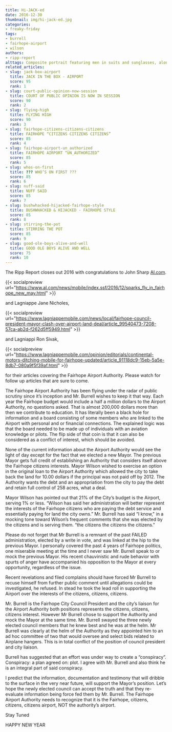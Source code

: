 ```yaml
---
title: Hi-JACK-ed
date: 2016-12-30
thumbnail: img/hi-jack-ed.jpg
categories:
- freaky-friday
tags:
- burrell
- fairhope-airport
- wilson
authors:
- ripp-report
alttags: Composite portrait featuring men in suits and sunglasses, alongside an American flag, related to Alabama news coverage
related_articles:
- slug: jack-box-airport
  title: JACK IN THE BOX - AIRPORT
  score: 95
  rank: 1
- slug: court-public-opinion-now-session
  title: COURT OF PUBLIC OPINION IS NOW IN SESSION
  score: 90
  rank: 2
- slug: flying-high
  title: FLYING HIGH
  score: 90
  rank: 3
- slug: fairhope-citizens-citizens-citizens
  title: FAIRHOPE “CITIZENS CITIZENS CITIZENS”
  score: 85
  rank: 4
- slug: fairhope-airport-un_authorized
  title: FAIRHOPE AIRPORT “UN_AUTHORIZED”
  score: 85
  rank: 5
- slug: whos-on-first
  title: ??? WHO’S ON FIRST ???
  score: 85
  rank: 6
- slug: nuff-said
  title: NUFF SAID
  score: 85
  rank: 7
- slug: bushwhacked-hijacked-fairhope-style
  title: BUSHWHACKED & HIJACKED - FAIRHOPE STYLE
  score: 85
  rank: 8
- slug: stirring-the-pot
  title: STIRRING THE POT
  score: 85
  rank: 9
- slug: good-ole-boys-alive-and-well
  title: GOOD OLE BOYS ALIVE AND WELL
  score: 75
  rank: 10
---
```

The Ripp Report closes out 2016 with congratulations to John Sharp [Al.com](al.com).

{{< socialpreview url="https://www.al.com/news/mobile/index.ssf/2016/12/sparks_fly_in_fairhope_new_may.html" >}}

and Lagniappe Jane Nicholes,

{{< socialpreview url="https://www.lagniappemobile.com/news/local/fairhope-council-president-mayor-clash-over-airport-land-deal/article_99540473-7208-57ca-ab2d-f262d5ff5949.html" >}}

and Lagniappi Ron Sivak,

{{< socialpreview url="https://www.lagniappemobile.com/opinion/editorials/continental-motors-ditching-mobile-for-fairhope-updated/article_91118dc9-15eb-5a5e-8db7-080a9f5f39af.html" >}}

for their articles covering the Fairhope Airport Authority. Please watch for follow up articles that are sure to come.

The Fairhope Airport Authority has been flying under the radar of public scrutiny since it’s inception and Mr. Burrell wishes to keep it that way. Each year the Fairhope budget would include a half a million dollars to the Airport Authority, no questions asked. That is almost 200,000 dollars more than then we contribute to education. It has literally been a black hole for information and a board consisting of some members who are linked to the Airport with personal and or financial connections. The explained logic was that the board needed to be made up of individuals with an aviation knowledge or pilots. The flip side of that coin is that it can also be considered as a conflict of interest, which should be avoided.

None of the current information about the Airport Authority would see the light of day except for the fact that we elected a new Mayor. The previous Mayor gets full credit of establishing an Authority that considers itself above the Fairhope citizens interests. Mayor Wilson wished to exercise an option in the original loan to the Airport Authority which allowed the city to take back the land for 10.00 dollars if the principal was not paid off by 2012. The Authority wants the debt and an appropriation from the city to pay the debt and retain full control of 258 acres, what a deal.

Mayor Wilson has pointed out that 21% of the City’s budget is the Airport, serving 1% or less. “Wilson has said her administration will better represent the interests of the Fairhope citizens who are paying the debt service and essentially paying for land the city owns.” Mr. Burrell has said “I know," in a mocking tone toward Wilson’s frequent comments that she was elected by the citizens and is serving them. “the citizens the citizens the citizens."

Please do not forget that Mr Burrell is a remnant of the past FAILED administration, elected by a write in vote, and was linked at the hip to the previous Mayor. I personally covered the past 4 years of Fairhope politics, one miserable meeting at the time and I never saw Mr. Burrell speak to or mock the previous Mayor. His recent chauvinistic and rude behavior with spurts of anger have accompanied his opposition to the Mayor at every opportunity, regardless of the issue.

Recent revelations and filed complains should have forced Mr Burrell to recuse himself from further public comment until allegations could be investigated, he refused. In stead he took the lead roll in supporting the Airport over the interests of the citizens, citizens, citizens.

Mr. Burrell is the Fairhope City Council President and the city’s liaison for the Airport Authority both positions represents the citizens, citizens, citizens interest. However Mr Burrell chose to support the Authority and mock the Mayor at the same time. Mr. Burrell swayed the three newly elected council members that he knew best and he was at the helm. Mr Burrell was clearly at the helm of the Authority as they appointed him to an ad hoc committee of two that would oversee and select bids related to Airplane hangers. This is in total conflict of the position of council president and city liaison.

Burrell has suggested that an effort was under way to create a “conspiracy”. Conspiracy: a plan agreed on: plot. I agree with Mr. Burrell and also think he is an integral part of said conspiracy.

I predict that the information, documentation and testimony that will dribble to the surface in the very near future, will support the Mayor’s position. Let’s hope the newly elected council can accept the truth and that they re-evaluate information being force fed them by Mr. Burrell. The Fairhope Airport Authority needs to recognize that it is the Fairhope, citizens, citizens, citizens airport, NOT the authority’s airport.

Stay Tuned

HAPPY NEW YEAR
